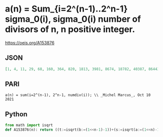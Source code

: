 # a\(n\) \= Sum\_\{i\=2^\(n\-1\)\.\.2^n\-1\} sigma\_0\(i\), sigma\_0\(i\) number of divisors of n, n positive integer\.
https://oeis.org/A153876
## JSON
```JSON
[1, 4, 11, 29, 68, 160, 364, 820, 1813, 3981, 8674, 18782, 40387, 86443, 184232, 391188, 827787, 1746443, 3674573, 7712561, 16151933, 33757505, 70422235, 146659055, 304947023, 633152157, 1312820598, 2718674046, 5623413203, 11618957217, 23982175093, 49452872529]
```
## PARI
```PARI
a(n) = sum(i=2^(n-1), 2^n-1, numdiv(i)); \\ _Michel Marcus_, Oct 10 2021
```
## Python
```Python
from math import isqrt
def A153876(n): return ((t:=isqrt(b:=(1<<n-1)-1))+(s:=isqrt(a:=(1<<n)-1)))*(t-s)+(sum(a//k for k in range(1,s+1))-sum(b//k for k in range(1,t+1))<<1) # _Chai Wah Wu_, Oct 23 2023
```
